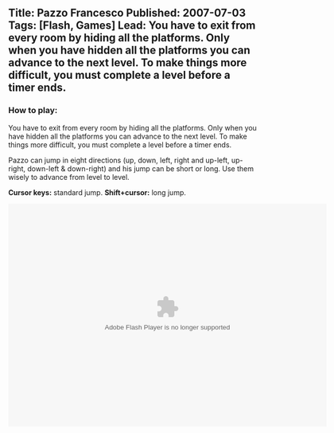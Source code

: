 Title: Pazzo Francesco
Published: 2007-07-03
Tags: [Flash, Games]
Lead: You have to exit from every room by hiding all the platforms. Only when you have hidden all the platforms you can advance to the next level. To make things more difficult, you must complete a level before a timer ends.
---
### How to play:

You have to exit from every room by hiding all the platforms. Only when you have hidden all the platforms you can advance to the next level. To make things more difficult, you must complete a level before a timer ends.

Pazzo can jump in eight directions (up, down, left, right and up-left, up-right, down-left &amp; down-right) and his jump can be short or long. Use them wisely to advance from level to level.

**Cursor keys:** standard jump.
**Shift+cursor:** long jump.

<object type="application/x-shockwave-flash" data="/assets/flash/pf_efrd.swf" width="640" height="448">
	<param name="movie" value="/assets/flash/pf_efrd.swf" />
	<param name="quality" value="high" />
	<param name="bgcolor" value="#000000" />
	<param name="menu" value="false" />
</object>
